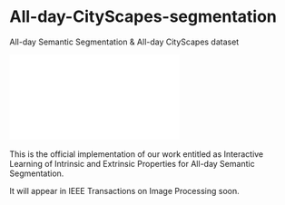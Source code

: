 # All-day-CityScapes-segmentation
All-day Semantic Segmentation &amp; All-day CityScapes dataset

![avatar](/heatmapAD.pdf)

This is the official implementation of our work entitled as Interactive Learning of Intrinsic and Extrinsic Properties for All-day Semantic Segmentation.

It will appear in IEEE Transactions on Image Processing soon.
